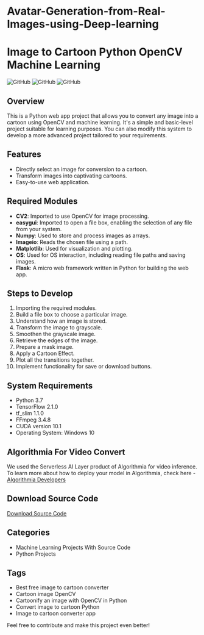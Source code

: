 # Avatar-Generation-from-Real-Images-using-Deep-learning
# Image to Cartoon Python OpenCV Machine Learning

![GitHub](https://img.shields.io/github/license/your-username/image-to-cartoon)
![GitHub](https://img.shields.io/github/stars/your-username/image-to-cartoon?style=social)
![GitHub](https://img.shields.io/github/forks/your-username/image-to-cartoon?style=social)

## Overview
This is a Python web app project that allows you to convert any image into a cartoon using OpenCV and machine learning. It's a simple and basic-level project suitable for learning purposes. You can also modify this system to develop a more advanced project tailored to your requirements.

## Features
- Directly select an image for conversion to a cartoon.
- Transform images into captivating cartoons.
- Easy-to-use web application.

## Required Modules
- **CV2**: Imported to use OpenCV for image processing.
- **easygui**: Imported to open a file box, enabling the selection of any file from your system.
- **Numpy**: Used to store and process images as arrays.
- **Imageio**: Reads the chosen file using a path.
- **Matplotlib**: Used for visualization and plotting.
- **OS**: Used for OS interaction, including reading file paths and saving images.
- **Flask**: A micro web framework written in Python for building the web app.

## Steps to Develop
1. Importing the required modules.
2. Build a file box to choose a particular image.
3. Understand how an image is stored.
4. Transform the image to grayscale.
5. Smoothen the grayscale image.
6. Retrieve the edges of the image.
7. Prepare a mask image.
8. Apply a Cartoon Effect.
9. Plot all the transitions together.
10. Implement functionality for save or download buttons.

## System Requirements
- Python 3.7
- TensorFlow 2.1.0
- tf_slim 1.1.0
- FFmpeg 3.4.8
- CUDA version 10.1
- Operating System: Windows 10

## Algorithmia For Video Convert
We used the Serverless AI Layer product of Algorithmia for video inference. To learn more about how to deploy your model in Algorithmia, check here - [Algorithmia Developers](https://algorithmia.com/developers)

## Download Source Code
[Download Source Code](link-to-source-code)

## Categories
- Machine Learning Projects With Source Code
- Python Projects

## Tags
- Best free image to cartoon converter
- Cartoon image OpenCV
- Cartoonify an image with OpenCV in Python
- Convert image to cartoon Python
- Image to cartoon converter app

Feel free to contribute and make this project even better!
